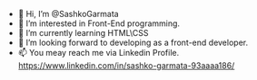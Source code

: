 - 👋 Hi, I’m @SashkoGarmata
- 👀 I’m interested in Front-End programming. 
- 🌱 I’m currently learning HTML\CSS
- 💞️ I’m looking forward to developing as a front-end developer.
- 📫 You meay reach me via Linkedin Profile. https://www.linkedin.com/in/sashko-garmata-93aaaa186/

<!---
SashkoGarmata/SashkoGarmata is a ✨ special ✨ repository because its `README.md` (this file) appears on your GitHub profile.
You can click the Preview link to take a look at your changes.
--->
